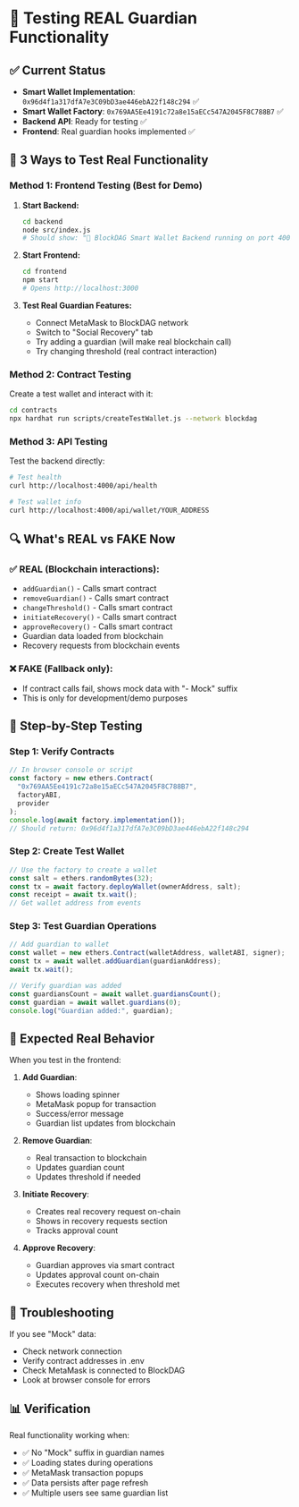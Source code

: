 # 🧪 Testing REAL Guardian Functionality

## ✅ Current Status
- **Smart Wallet Implementation**: `0x96d4f1a317dfA7e3C09bD3ae446ebA22f148c294` ✅
- **Smart Wallet Factory**: `0x769AA5Ee4191c72a8e15aECc547A2045F8C788B7` ✅
- **Backend API**: Ready for testing ✅
- **Frontend**: Real guardian hooks implemented ✅

## 🎯 3 Ways to Test Real Functionality

### Method 1: Frontend Testing (Best for Demo)

1. **Start Backend:**
   ```bash
   cd backend
   node src/index.js
   # Should show: "🚀 BlockDAG Smart Wallet Backend running on port 4000"
   ```

2. **Start Frontend:**
   ```bash
   cd frontend
   npm start
   # Opens http://localhost:3000
   ```

3. **Test Real Guardian Features:**
   - Connect MetaMask to BlockDAG network
   - Switch to "Social Recovery" tab
   - Try adding a guardian (will make real blockchain call)
   - Try changing threshold (real contract interaction)

### Method 2: Contract Testing

Create a test wallet and interact with it:

```bash
cd contracts
npx hardhat run scripts/createTestWallet.js --network blockdag
```

### Method 3: API Testing

Test the backend directly:

```bash
# Test health
curl http://localhost:4000/api/health

# Test wallet info
curl http://localhost:4000/api/wallet/YOUR_ADDRESS
```

## 🔍 What's REAL vs FAKE Now

### ✅ REAL (Blockchain interactions):
- `addGuardian()` - Calls smart contract
- `removeGuardian()` - Calls smart contract  
- `changeThreshold()` - Calls smart contract
- `initiateRecovery()` - Calls smart contract
- `approveRecovery()` - Calls smart contract
- Guardian data loaded from blockchain
- Recovery requests from blockchain events

### ❌ FAKE (Fallback only):
- If contract calls fail, shows mock data with "- Mock" suffix
- This is only for development/demo purposes

## 🧪 Step-by-Step Testing

### Step 1: Verify Contracts
```javascript
// In browser console or script
const factory = new ethers.Contract(
  "0x769AA5Ee4191c72a8e15aECc547A2045F8C788B7",
  factoryABI,
  provider
);
console.log(await factory.implementation());
// Should return: 0x96d4f1a317dfA7e3C09bD3ae446ebA22f148c294
```

### Step 2: Create Test Wallet
```javascript
// Use the factory to create a wallet
const salt = ethers.randomBytes(32);
const tx = await factory.deployWallet(ownerAddress, salt);
const receipt = await tx.wait();
// Get wallet address from events
```

### Step 3: Test Guardian Operations
```javascript
// Add guardian to wallet
const wallet = new ethers.Contract(walletAddress, walletABI, signer);
const tx = await wallet.addGuardian(guardianAddress);
await tx.wait();

// Verify guardian was added
const guardiansCount = await wallet.guardiansCount();
const guardian = await wallet.guardians(0);
console.log("Guardian added:", guardian);
```

## 🚀 Expected Real Behavior

When you test in the frontend:

1. **Add Guardian**: 
   - Shows loading spinner
   - MetaMask popup for transaction
   - Success/error message
   - Guardian list updates from blockchain

2. **Remove Guardian**:
   - Real transaction to blockchain
   - Updates guardian count
   - Updates threshold if needed

3. **Initiate Recovery**:
   - Creates real recovery request on-chain
   - Shows in recovery requests section
   - Tracks approval count

4. **Approve Recovery**:
   - Guardian approves via smart contract
   - Updates approval count on-chain
   - Executes recovery when threshold met

## 🔧 Troubleshooting

If you see "Mock" data:
- Check network connection
- Verify contract addresses in .env
- Check MetaMask is connected to BlockDAG
- Look at browser console for errors

## 📊 Verification

Real functionality working when:
- ✅ No "Mock" suffix in guardian names
- ✅ Loading states during operations
- ✅ MetaMask transaction popups
- ✅ Data persists after page refresh
- ✅ Multiple users see same guardian list
